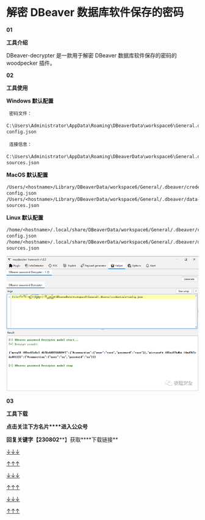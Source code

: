 

# 解密 DBeaver 数据库软件保存的密码

**01**

**工具介绍**

DBeaver-decrypter 是一款用于解密 DBeaver 数据库软件保存的密码的 woodpecker 插件。

**02**

**工具使用**

**Windows 默认配置**

```plain
 密码文件：
 C:\Users\Administrator\AppData\Roaming\DBeaverData\workspace6\General.dbeaver\credentials-config.json

 连接信息：
 C:\Users\Administrator\AppData\Roaming\DBeaverData\workspace6\General.dbeaver\data-sources.json
```

  

**MacOS 默认配置**

```plain
/Users/<hostname>/Library/DBeaverData/workspace6/General/.dbeaver/credentials-config.json
/Users/<hostname>/Library/DBeaverData/workspace6/General/.dbeaver/data-sources.json
```

**Linux 默认配置**

```plain
/home/<hostname>/.local/share/DBeaverData/workspace6/General/.dbeaver/credentials-config.json
/home/<hostname>/.local/share/DBeaverData/workspace6/General/.dbeaver/data-sources.json
```

  

![图片](assets/1709197429-e9abe45b77af55ce74a376444851bb0d.png)

**03**

**工具下载**

**点击关注下方名片****进入公众号**

**回复关键字【230802****】获取****下载链接**

[↓↓↓](http://mp.weixin.qq.com/s?__biz=Mzk0ODM0NDIxNQ==&mid=2247487536&idx=1&sn=8dbd66e90009f259d645814709f7e96d&chksm=c36854c8f41fdddea6c7a91f5800a25170c6ec85d0fc4e08716fcec88f4759c5f9cd066fb59f&scene=21#wechat_redirect)  
  
  
  
[↑↑↑](http://mp.weixin.qq.com/s?__biz=Mzk0ODM0NDIxNQ==&mid=2247487536&idx=1&sn=8dbd66e90009f259d645814709f7e96d&chksm=c36854c8f41fdddea6c7a91f5800a25170c6ec85d0fc4e08716fcec88f4759c5f9cd066fb59f&scene=21#wechat_redirect)

[↓↓↓](http://mp.weixin.qq.com/s?__biz=Mzk0ODM0NDIxNQ==&mid=2247487534&idx=1&sn=9ec9a1f0ec874bec6f8b781f5651f09e&chksm=c36854d6f41fddc04461252ddd207f250c1bed33536f9a91b315a372248b6a70a7ea1b4040c1&scene=21#wechat_redirect)  
  
  
  
[↑↑↑](http://mp.weixin.qq.com/s?__biz=Mzk0ODM0NDIxNQ==&mid=2247487534&idx=1&sn=9ec9a1f0ec874bec6f8b781f5651f09e&chksm=c36854d6f41fddc04461252ddd207f250c1bed33536f9a91b315a372248b6a70a7ea1b4040c1&scene=21#wechat_redirect)

  

[↓↓↓](http://mp.weixin.qq.com/s?__biz=Mzk0ODM0NDIxNQ==&mid=2247487524&idx=1&sn=2a7be207fe3c2fc121a8b7395aa02a97&chksm=c36854dcf41fddcaff08e17b569e3ab2042e42fc9e26ed1e7c8d6fc34bf065408531edaa5883&scene=21#wechat_redirect)  
  
  
  
[↑↑↑](http://mp.weixin.qq.com/s?__biz=Mzk0ODM0NDIxNQ==&mid=2247487524&idx=1&sn=2a7be207fe3c2fc121a8b7395aa02a97&chksm=c36854dcf41fddcaff08e17b569e3ab2042e42fc9e26ed1e7c8d6fc34bf065408531edaa5883&scene=21#wechat_redirect)
